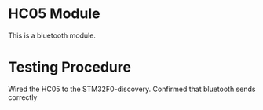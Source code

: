 
# HC05 Module

This is a bluetooth module. 

# Testing Procedure
Wired the HC05 to the STM32F0-discovery. Confirmed that bluetooth sends correctly
